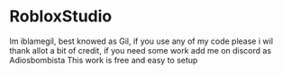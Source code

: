 # RobloxStudio

Im iblamegil, best knowed as Gil, if you use any of my code please i wil thank allot a bit of credit, if you need some work add me on discord as Adiosbombista
This work is free and easy to setup
